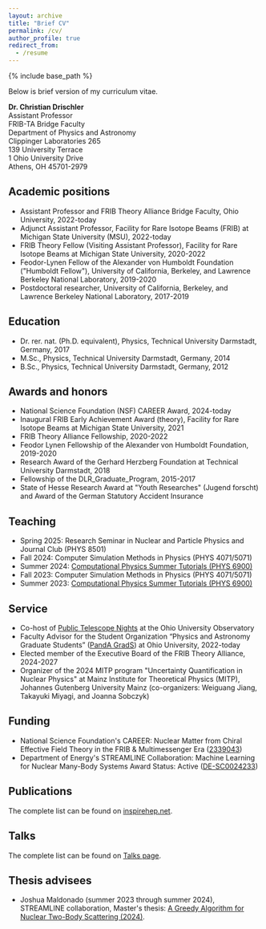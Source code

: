 ```yaml
---
layout: archive
title: "Brief CV"
permalink: /cv/
author_profile: true
redirect_from:
  - /resume
---
```


{% include base_path %}

Below is brief version of my curriculum vitae.

**Dr. Christian Drischler**    
Assistant Professor    
FRIB-TA Bridge Faculty    
Department of Physics and Astronomy   
Clippinger Laboratories 265    
139 University Terrace    
1 Ohio University Drive   
Athens, OH 45701-2979    

## Academic positions

* Assistant Professor and FRIB Theory Alliance Bridge Faculty, Ohio University, 2022-today
* Adjunct Assistant Professor, Facility for Rare Isotope Beams (FRIB) at Michigan State University (MSU), 2022-today
* FRIB Theory Fellow (Visiting Assistant Professor), Facility for Rare Isotope Beams at Michigan State University, 2020-2022
* Feodor-Lynen Fellow of the Alexander von Humboldt Foundation ("Humboldt Fellow"), University of California, Berkeley, and Lawrence Berkeley National Laboratory, 2019-2020
* Postdoctoral researcher, University of California, Berkeley, and Lawrence Berkeley National Laboratory, 2017-2019

## Education 

* Dr. rer. nat. (Ph.D. equivalent), Physics, Technical University Darmstadt, Germany, 2017
* M.Sc., Physics, Technical University Darmstadt, Germany, 2014
* B.Sc., Physics, Technical University Darmstadt, Germany, 2012

## Awards and honors

* National Science Foundation (NSF) CAREER Award, 2024-today
* Inaugural FRIB Early Achievement Award (theory), Facility for Rare Isotope Beams at Michigan State University, 2021
* FRIB Theory Alliance Fellowship, 2020-2022
* Feodor Lynen Fellowship of the Alexander von Humboldt Foundation, 2019-2020
* Research Award of the Gerhard Herzberg Foundation at Technical University Darmstadt, 2018
* Fellowship of the DLR_Graduate_Program, 2015-2017
* State of Hesse Research Award at "Youth Researches" (Jugend forscht) and Award of the German Statutory Accident Insurance

## Teaching

* Spring 2025: Research Seminar in Nuclear and Particle Physics and Journal Club (PHYS 8501)
* Fall 2024: Computer Simulation Methods in Physics (PHYS 4071/5071)
* Summer 2024: [Computational Physics Summer Tutorials (PHYS 6900)](https://github.com/cdrischler/compphysics-summer-tutorials)
* Fall 2023: Computer Simulation Methods in Physics (PHYS 4071/5071)
* Summer 2023: [Computational Physics Summer Tutorials (PHYS 6900)](https://github.com/cdrischler/compphysics-summer-tutorials)

## Service

* Co-host of [Public Telescope Nights](https://www.ohio.edu/cas/physics-astronomy/research/facilities-labs/observatory/public-telescope-nights) at the Ohio University Observatory
* Faculty Advisor for the Student Organization “Physics and Astronomy Graduate Students” ([PandA GradS](https://www.ohio.edu/cas/physics-astronomy/student-organizations#graduate-students)) at Ohio University, 2022-today
* Elected member of the Executive Board of the FRIB Theory Alliance, 2024-2027
* Organizer of the 2024 MITP program "Uncertainty Quantification in Nuclear Physics" at Mainz Institute for Theoretical Physics (MITP), Johannes Gutenberg University Mainz (co-organizers: Weiguang Jiang, Takayuki Miyagi, and Joanna Sobczyk)

## Funding 

* National Science Foundation's CAREER: Nuclear Matter from Chiral Effective Field Theory in the FRIB & Multimessenger Era ([2339043](https://www.nsf.gov/awardsearch/showAward?AWD_ID=2339043&HistoricalAwards=false))
* Department of Energy's STREAMLINE Collaboration: Machine Learning for Nuclear Many-Body Systems
Award Status: Active ([DE-SC0024233](https://pamspublic.science.energy.gov/WebPAMSExternal/Interface/Common/ViewPublicAbstract.aspx?rv=66cb84af-5b64-41f7-a2a8-47c38f44ef3f&rtc=24&PRoleId=10))

## Publications

The complete list can be found on [inspirehep.net](https://inspirehep.net/authors/1405840?ui-citation-summary=true).

## Talks

The complete list can be found on [Talks page](/talks/index.html).

## Thesis advisees

* Joshua Maldonado (summer 2023 through summer 2024), STREAMLINE collaboration, Master's thesis: [A Greedy Algorithm for Nuclear Two-Body Scattering (2024)](https://etd.ohiolink.edu/acprod/odb_etd/r/etd/search/10?p10_accession_num=ohiou1726590160450187&clear=10&session=13305979492556).